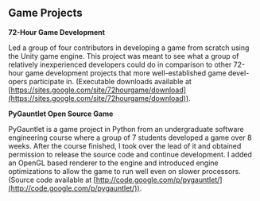 ## Game Projects

**72-Hour Game Development**

Led a group of four contributors in developing a game from scratch
using the Unity game engine. This project was meant to see what a
group of relatively inexperienced developers could do in comparison to
other 72-hour game development projects that more well-established
game devel- opers participate in. (Executable downloads available at
[https://sites.google.com/site/72hourgame/download](https://sites.google.com/site/72hourgame/download)).

**PyGauntlet Open Source Game**

PyGauntlet is a game project in Python from an undergraduate software
engineering course where a group of 7 students developed a game over 8
weeks. After the course finished, I took over the lead of it and
obtained permission to release the source code and continue
development. I added an OpenGL based renderer to the engine and
introduced engine optimizations to allow the game to run well even on
slower processors. (Source code available at
[http://code.google.com/p/pygauntlet/](http://code.google.com/p/pygauntlet/)).

